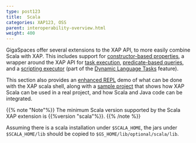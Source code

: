 ```yaml
---
type: post123
title:  Scala
categories: XAP123, OSS
parent: interoperability-overview.html
weight: 400
---
```



GigaSpaces offer several extensions to the XAP API, to more easily combine Scala with XAP. This includes support for [constructor-based properties](./scala-constructor-based-properties.html), a wrapper around the XAP API for [task execution](./scala-task-execution.html), [predicate-based queries](./scala-predicate-based-queries.html), and a [scripting executor](./scala-scripting-executor.html) (part of the [Dynamic Language Tasks](./task-dynamic-language.html) feature).

This section also provides an [enhanced REPL](./scala-enhanced-repl.html) demo of what can be done with the XAP scala shell, along with a [sample project](./scala-exemplary-project.html) that shows how XAP Scala can be used in a real project, and how Scala and Java code can be integrated.


{{% note "Note"%}}
The minimum Scala version supported by the Scala XAP extension is {{%version "scala"%}}.
{{% /note %}}
 
Assuming there is a scala installation under `$SCALA_HOME`, the jars under `$SCALA_HOME/lib` should be copied to `$GS_HOME/lib/optional/scala/lib`.
 
